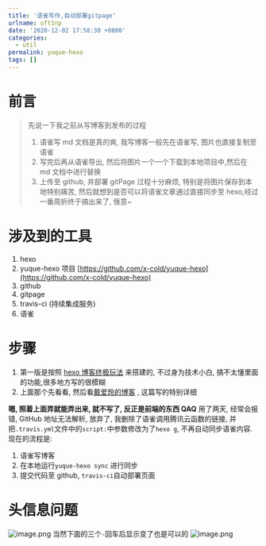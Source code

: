 ```yaml
---
title: '语雀写作,自动部署gitpage'
urlname: oft1np
date: '2020-12-02 17:58:30 +0800'
categories:
  - util
permalink: yuque-hexo
tags: []
---
```


# 前言

> 先说一下我之前从写博客到发布的过程
>
> 1. 语雀写 md 文档是真的爽, 我写博客一般先在语雀写, 图片也直接复制至语雀
> 2. 写完后再从语雀导出, 然后将图片一个一个下载到本地项目中,然后在 md 文档中进行替换
> 3. 上传至 github, 并部署 gitPage
>    过程十分麻烦, 特别是将图片保存到本地特别痛苦, 然后就想到是否可以将语雀文章通过直接同步至 hexo,经过一番周折终于搞出来了, 惬意~

<!--more-->

# 涉及到的工具

1. hexo
1. yuque-hexo 项目 [https://github.com/x-cold/yuque-hexo](https://github.com/x-cold/yuque-hexo)
1. github
1. gitpage
1. travis-ci (持续集成服务)
1. 语雀

# 步骤

1. 第一版是按照 [hexo 博客终极玩法](https://www.yuque.com/u46795/blog/dlloc7#b740fe7a) 来搭建的, 不过身为技术小白, 搞不太懂里面的功能,很多地方写的很模糊
1. 上面那个先看看, 然后看[戴爱玲的博客](http://www.daiailing.cn/2020/02/22/yuque/%E4%B8%89%E3%80%81%E8%AF%AD%E9%9B%80%E5%86%99%E4%BD%9C%EF%BC%8C%E8%87%AA%E5%8A%A8%E9%83%A8%E7%BD%B2%E6%9C%8D%E5%8A%A1%E5%99%A8/) , 这篇写的特别详细

**嗯, 照着上面弄就能弄出来, 就不写了, 反正是前端的东西 QAQ**
用了两天, 经常会报错, GitHub 地址无法解析, 放弃了, 我删除了语雀调用腾讯云函数的链接, 并把`.travis.yml`文件中的`script:`中参数修改为了`hexo g`, 不再自动同步语雀内容.
现在的流程是:

1. 语雀写博客
1. 在本地运行`yuque-hexo sync` 进行同步
1. 提交代码至 github, `travis-ci`自动部署页面

# 头信息问题

![image.png](https://cdn.nlark.com/yuque/0/2020/png/178066/1606980180399-5e2f26c2-6686-4488-a31e-70bbc871bd5b.png#align=left&display=inline&height=189&margin=%5Bobject%20Object%5D&name=image.png&originHeight=189&originWidth=842&size=15585&status=done&style=none&width=842)
当然下面的三个`-`回车后显示变了也是可以的
![image.png](https://cdn.nlark.com/yuque/0/2020/png/178066/1606980227133-b9192342-900b-4eb2-bd84-57eab81a5a08.png#align=left&display=inline&height=208&margin=%5Bobject%20Object%5D&name=image.png&originHeight=208&originWidth=834&size=16309&status=done&style=none&width=834)
